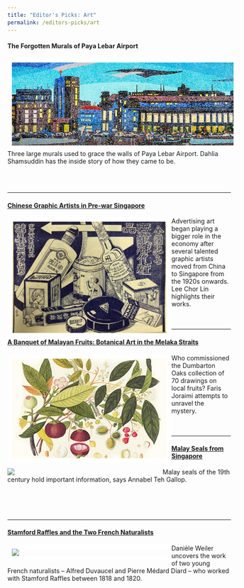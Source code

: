 ```yaml
---
title: "Editor's Picks: Art"
permalink: /editors-picks/art
---
```

<!DOCTYPE html>

#### <a style="text-decoration: none; font-weight: bold;" href="https://biblioasia.nlb.gov.sg/vol-17/issue-2/jul-sep-2021/murals"> The Forgotten Murals of Paya Lebar Airport</a>
<img style="float:left; width:500px; height:auto;  border:10px solid #FFFFFF" src="/images/vol-17-issue-2/murals/Mural_Main2.jpg"> 
<p  class="word-break: normal">Three large murals used to grace the walls of Paya Lebar Airport. Dahlia Shamsuddin has the inside story of how they came to be.  </p>
<br>
<br>
<hr>

#### [Chinese Graphic Artists in Pre-war Singapore](https://biblioasia.nlb.gov.sg/vol-17/issue-2/jul-sep-2021/chinese-artists)<br>
<img style="float:left; width:350px; height:auto; border:10px solid #FFFFFF" src="/images/vol-17-issue-2/chinesegraphic/ChineseGraphic_Main.jpg"> Advertising art began playing a bigger role in the economy after several talented graphic artists moved from China to Singapore from the 1920s onwards. Lee Chor Lin highlights their works.
<br>
<br>
<br>
<hr>

#### [A Banquet of Malayan Fruits: Botanical Art in the Melaka Straits](https://biblioasia.nlb.gov.sg/vol-17/issue-1/apr-jun-2021/malayan-fruits)
<img style="float:left; width:350px; height:auto; border:10px solid #FFFFFF" src="/images/Vol-17-issue-1/malayan-fruits/mangosteens.jpg">Who commissioned the Dumbarton Oaks collection of 70 drawings on local fruits? Faris Joraimi attempts to unravel the mystery.<br>
<br>
<br>
<hr>

#### [Malay Seals from Singapore](https://biblioasia.nlb.gov.sg/vol-16/issue-1/apr-jun-2020/malay-seals)

<img style="float:left; width:350px; height:auto;" src="/images/Vol-16-issue-1/malay-seals/sultan-ali.png">	Malay seals of the 19th century hold important information, says Annabel Teh Gallop.<br>
<br>										
<br>
<br>
 <hr>																																																											
				
#### [Stamford Raffles and the Two French Naturalists](https://biblioasia.nlb.gov.sg/vol-16/issue-2/jul-sep-2020/raffles)
<img style="float:left; width:350px; height:auto; border:10px solid #FFFFFF" src="/images/Vol-16-issue-2/raffles/storkk.jpg">Danièle Weiler uncovers the work of two young French naturalists – Alfred Duvaucel and Pierre Médard Diard – who worked with Stamford Raffles between 1818 and 1820.